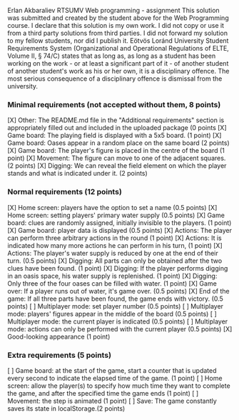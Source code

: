 Erlan Akbaraliev
RTSUMV
Web programming - assignment
This solution was submitted and created by the student above for the Web Programming course.
I declare that this solution is my own work. I did not copy or use it from a third party
solutions from third parties. I did not forward my solution to my fellow students, nor did I publish it.
Eötvös Loránd University Student Requirements System
(Organizational and Operational Regulations of ELTE, Volume II, § 74/C) states that as long as,
as long as a student has been working on the work - or at least a significant part of it - of another student
of another student's work as his or her own, it is a disciplinary offence.
The most serious consequence of a disciplinary offence is dismissal from the university.

### Minimal requirements (not accepted without them, 8 points)
[X] Other: The README.md file in the "Additional requirements" section is appropriately filled out and included in the uploaded package (0 points
[X] Game board: The playing field is displayed with a 5x5 board. (1 point)
[X] Game board: Oases appear in a random place on the same board (2 points)
[X] Game board: The player's figure is placed in the centre of the board (1 point)
[X] Movement: The figure can move to one of the adjacent squares. (2 points)
[X] Digging: We can reveal the field element on which the player stands and what is indicated under it. (2 points)

### Normal requirements (12 points)
[X] Home screen: players have the option to set a name (0.5 points)
[X] Home screen: setting players' primary water supply (0.5 points)
[X] Game board: clues are randomly assigned, initially invisible to the players. (1 point)
[X] Game board: player data is displayed (0.5 points)
[X] Actions: The player can perform three arbitrary actions in the round (1 point)
[X] Actions: It is indicated how many more actions he can perform in his turn, (1 point)
[X] Actions: The player's water supply is reduced by one at the end of their turn. (0.5 points)
[X] Digging: All parts can only be obtained after the two clues have been found. (1 point)
[X] Digging: If the player performs digging in an oasis space, his water supply is replenished. (1 point)
[X] Digging: Only three of the four oases can be filled with water. (1 point)
[X] Game over: If a player runs out of water, it's game over. (0.5 points)
[X] End of the game: If all three parts have been found, the game ends with victory. (0.5 points)
[ ] Multiplayer mode: set player number (0.5 points)
[ ] Multiplayer mode: players' figures appear in the middle of the board (0.5 points)
[ ] Multiplayer mode: the current player is indicated (0.5 points)
[ ] Multiplayer mode: actions can only be performed with the current player (0.5 points)
[X] Good-looking appearance (1 point)

### Extra requirements (5 points)
[ ] Game board: at the start of the game, start a counter that is updated every second to indicate the elapsed time of the game. (1 point)
[ ] Home screen: allow the player(s) to specify how much time they want to complete the game, and after the specified time the game ends (1 point)
[ ] Movement: the step is animated (1 point)
[ ] Save: The game constantly saves its state in localStorage.(2 points)
